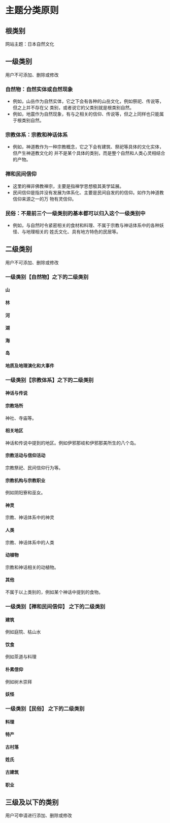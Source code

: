 # 主题分类原则


## 根类别
网站主题：日本自然文化



## 一级类别
用户不可添加、删除或修改

### 自然物：自然实体或自然现象
* 例如，山岳作为自然实体，它之下会有各种的山岳文化，例如祭祀、传说等，但之上并不存在父
类别，或者说它的父类别就是根类别自然。
* 例如，地震作为自然现象，有与之相关的信仰、传说等，但之上同样也只能属于根类别自然。

### 宗教体系：宗教和神话体系
* 例如，神道教作为一种宗教概念，它之下会有建筑、祭祀等具体的文化实体，但产生神道教文化的
并不是某个具体的类别，而是整个自然和人类心灵相结合的产物。

### 禅和民间信仰
* 这里的禅非佛教禅宗，主要是指禅学思想极其美学延展。
* 民间信仰是指并没有发展为体系化、主要是民间自发的的信仰。如作为神道教信仰来源之一的万
物有灵信仰。

### 民俗：不是前三个一级类别的基本都可以归入这个一级类别中
* 例如，与自然时令紧密相关的食材和料理、不属于宗教与神话体系中的各种妖怪、与地理相关的
姓氏文化、具有地方特色的民居等。



## 二级类别
用户不可添加、删除或修改

### 一级类别【自然物】之下的二级类别
#### 山
#### 林
#### 河
#### 湖
#### 海
#### 岛
#### 地质及地理演化和大事件

### 一级类别【宗教体系】之下的二级类别
#### 神话与传说

#### 宗教场所
神社、寺庙等。

#### 相关地区
神话和传说中提到的地区。例如伊邪那岐和伊邪那美所生的八个岛。

#### 宗教活动与信仰活动
宗教祭祀、民间信仰行为等。

#### 宗教机构与宗教职业
例如阴阳寮和巫女。

#### 神灵
宗教、神话体系中的神灵

#### 人类
宗教、神话体系中的人类

#### 动植物
宗教和神话相关的动植物。

#### 其他
不属于以上类别的，例如某个神话中提到的食物。


### 一级类别【禅和民间信仰】 之下的二级类别
#### 建筑
例如庭院、枯山水

#### 饮食
例如茶道与料理

#### 朴素信仰
例如树木崇拜

#### 妖怪


### 一级类别【民俗】 之下的二级类别
#### 料理
#### 特产
#### 古村落
#### 姓氏
#### 古建筑
#### 职业



## 三级及以下的类别
用户可申请进行添加、删除或修改
